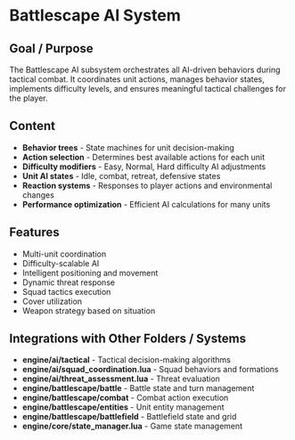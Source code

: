 # Battlescape AI System

## Goal / Purpose
The Battlescape AI subsystem orchestrates all AI-driven behaviors during tactical combat. It coordinates unit actions, manages behavior states, implements difficulty levels, and ensures meaningful tactical challenges for the player.

## Content
- **Behavior trees** - State machines for unit decision-making
- **Action selection** - Determines best available actions for each unit
- **Difficulty modifiers** - Easy, Normal, Hard difficulty AI adjustments
- **Unit AI states** - Idle, combat, retreat, defensive states
- **Reaction systems** - Responses to player actions and environmental changes
- **Performance optimization** - Efficient AI calculations for many units

## Features
- Multi-unit coordination
- Difficulty-scalable AI
- Intelligent positioning and movement
- Dynamic threat response
- Squad tactics execution
- Cover utilization
- Weapon strategy based on situation

## Integrations with Other Folders / Systems
- **engine/ai/tactical** - Tactical decision-making algorithms
- **engine/ai/squad_coordination.lua** - Squad behaviors and formations
- **engine/ai/threat_assessment.lua** - Threat evaluation
- **engine/battlescape/battle** - Battle state and turn management
- **engine/battlescape/combat** - Combat action execution
- **engine/battlescape/entities** - Unit entity management
- **engine/battlescape/battlefield** - Battlefield state and grid
- **engine/core/state_manager.lua** - Game state management
